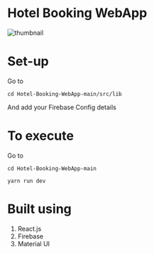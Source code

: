# Hotel Booking WebApp

![thumbnail](https://github.com/Hexton09/Cloud_Performance_tuning/assets/98824774/68501708-458a-4943-af6c-bc9c1b8cbaca)

# Set-up
Go to
````
cd Hotel-Booking-WebApp-main/src/lib
````

And add your Firebase Config details

# To execute
Go to
```
cd Hotel-Booking-WebApp-main
```
```
yarn run dev
```

# Built using

1. React.js
2. Firebase
3. Material UI

